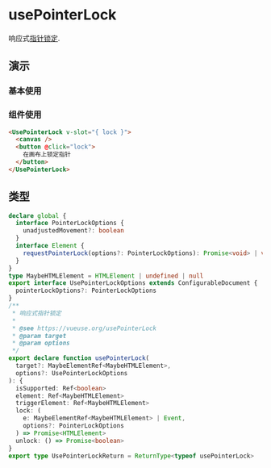 
# usePointerLock

响应式[指针锁定](https://developer.mozilla.org/en-US/docs/Web/API/Pointer_Lock_API).


## 演示

### 基本使用
<demo src="./demo.vue" title="usePointerLock" desc="响应式指针锁定"></demo>


### 组件使用

```html
<UsePointerLock v-slot="{ lock }">
  <canvas />
  <button @click="lock">
    在画布上锁定指针
  </button>
</UsePointerLock>
```

## 类型

```ts
declare global {
  interface PointerLockOptions {
    unadjustedMovement?: boolean
  }
  interface Element {
    requestPointerLock(options?: PointerLockOptions): Promise<void> | void
  }
}
type MaybeHTMLElement = HTMLElement | undefined | null
export interface UsePointerLockOptions extends ConfigurableDocument {
  pointerLockOptions?: PointerLockOptions
}
/**
 * 响应式指针锁定
 *
 * @see https://vueuse.org/usePointerLock
 * @param target
 * @param options
 */
export declare function usePointerLock(
  target?: MaybeElementRef<MaybeHTMLElement>,
  options?: UsePointerLockOptions
): {
  isSupported: Ref<boolean>
  element: Ref<MaybeHTMLElement>
  triggerElement: Ref<MaybeHTMLElement>
  lock: (
    e: MaybeElementRef<MaybeHTMLElement> | Event,
    options?: PointerLockOptions
  ) => Promise<HTMLElement>
  unlock: () => Promise<boolean>
}
export type UsePointerLockReturn = ReturnType<typeof usePointerLock>
```
